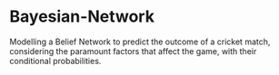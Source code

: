 # Bayesian-Network
Modelling a Belief Network to predict the outcome of a cricket match, considering the paramount factors that affect the game, with their conditional probabilities.
